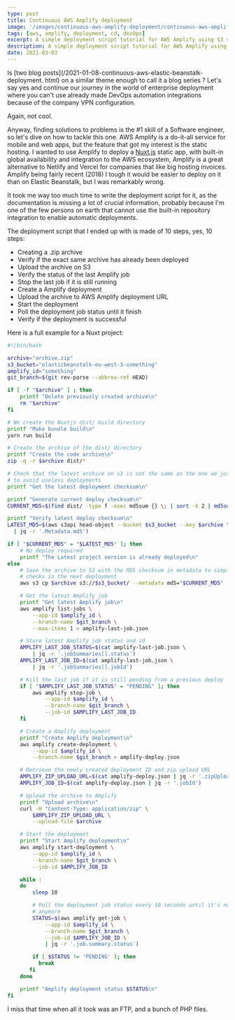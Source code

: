 ```yaml
---
type: post
title: Continuous AWS Amplify deployment
image: '/images/continuous-aws-amplify-deployment/continuous-aws-amplify-deployment.jpg'
tags: [aws, amplify, deployment, cd, devOps]
excerpt: A simple deployment script tutorial for AWS Amplify using S3 storage and the AWS CLI. 
description: A simple deployment script tutorial for AWS Amplify using S3 storage and the AWS CLI. 
date: 2021-03-03
---
```


Is [two blog posts](/2021-01-08-continuous-aws-elastic-beanstalk-deployment.
html) on a similar theme enough to call it a blog series ? Let's say yes and
continue our journey in the world of enterprise deployment where you can't 
use already made DevOps automation integrations because of the company VPN 
configuration.

Again, not cool.

Anyway, finding solutions to problems is the #1 skill of a Software engineer, so
let's dive on how to tackle this one. AWS Amplify is a do-it-all service for 
mobile and web apps, but the feature that got my interest is the static hosting.
I wanted to use Amplify to deploy a [Nuxt.js](https://nuxtjs.org/) static app, 
with built-in global availability and integration to the AWS ecosystem, Amplify 
is a great alternative to Netlify and Vercel for companies that like big hosting 
invoices. Amplify being fairly recent (2018) I tough it would be easier to 
deploy on it than on Elastic Beanstalk, but I was remarkably wrong.

It took me way too much time to write the deployment script for it, as the 
documentation is missing a lot of crucial information, probably because I'm one 
of the few persons on earth that cannot use the built-in repository integration
to enable automatic deployments.

The deployment script that I ended up with is made of 10 steps, yes, 10 steps:

- Creating a .zip archive
- Verify if the exact same archive has already been deployed
- Upload the archive on S3
- Verify the status of the last Amplify job
- Stop the last job if it is still running
- Create a Amplify deployment
- Upload the archive to AWS Amplify deployment URL
- Start the deployment
- Poll the deployment job status until it finish
- Verify if the deployment is successful

Here is a full example for a Nuxt project:

```bash
#!/bin/bash

archive="archive.zip"
s3_bucket="elasticbeanstalk-eu-west-3-something"
amplify_id="something"
git_branch=$(git rev-parse --abbrev-ref HEAD)

if [ -f "$archive" ] ; then
    printf "Delete previously created archive\n"
    rm "$archive"
fi

# We create the Nuxtjs dist/ build directory  
printf "Make bundle build\n"
yarn run build

# Create the archive of the dist/ directory
printf "Create the code archive\n"  
zip -q -r $archive dist/*

# Check that the latest archive on s3 is not the same as the one we just created
# to avoid useless deployments
printf "Get the latest deployment checksum\n"

printf "Generate current deploy checksum\n"
CURRENT_MD5=$(find dist/ -type f -exec md5sum {} \; | sort -k 2 | md5sum)

printf "Verify latest deploy checksum\n"
LATEST_MD5=$(aws s3api head-object --bucket $s3_bucket --key $archive \
  | jq -r '.Metadata.md5')

if [ "$CURRENT_MD5" = "$LATEST_MD5" ]; then
    # No deploy required
    printf "The Latest project version is already deployed\n"
else
    # Save the archive to S3 with the MD5 checksum in metadata to simplify 
    # checks in the next deployment
    aws s3 cp $archive s3://$s3_bucket/ --metadata md5="$CURRENT_MD5"

    # Get the latest Amplify job
    printf "Get latest Amplify job\n"
    aws amplify list-jobs \
        --app-id $amplify_id \
        --branch-name $git_branch \
        --max-items 1 > amplify-last-job.json

    # Store latest Amplify job status and id
    AMPLIFY_LAST_JOB_STATUS=$(cat amplify-last-job.json \
        | jq -r '.jobSummaries[].status')
    AMPLIFY_LAST_JOB_ID=$(cat amplify-last-job.json \
        | jq -r '.jobSummaries[].jobId')

    # Kill the last job if it is still pending from a previous deploy
    if [ "$AMPLIFY_LAST_JOB_STATUS" = "PENDING" ]; then
        aws amplify stop-job \
            --app-id $amplify_id \
            --branch-name $git_branch \
            --job-id $AMPLIFY_LAST_JOB_ID
    fi

    # Create a Amplify deployment
    printf "Create Amplify deployment\n"
    aws amplify create-deployment \
        --app-id $amplify_id \
        --branch-name $git_branch > amplify-deploy.json

    # Retrieve the newly created deployment ID and zip upload URL
    AMPLIFY_ZIP_UPLOAD_URL=$(cat amplify-deploy.json | jq -r '.zipUploadUrl')
    AMPLIFY_JOB_ID=$(cat amplify-deploy.json | jq -r '.jobId')

    # Upload the archive to Amplify
    printf "Upload archive\n"
    curl -H "Content-Type: application/zip" \
        $AMPLIFY_ZIP_UPLOAD_URL \
        --upload-file $archive

    # Start the deployment
    printf "Start Amplify deployment\n"
    aws amplify start-deployment \
        --app-id $amplify_id \
        --branch-name $git_branch \
        --job-id $AMPLIFY_JOB_ID

    while :
    do
        sleep 10

        # Poll the deployment job status every 10 seconds until it's not pending
        # anymore
        STATUS=$(aws amplify get-job \
            --app-id $amplify_id \
            --branch-name $git_branch \
            --job-id $AMPLIFY_JOB_ID \
            | jq -r '.job.summary.status')

        if [ $STATUS != 'PENDING' ]; then
          break
       fi
    done

    printf "Amplify deployment status $STATUS\n"
fi
```

I miss that time when all it took was an FTP, and a bunch of PHP files.
